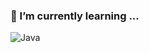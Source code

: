 ### 🌱 I’m currently learning ...

![Java](https://img.shields.io/badge/-Java-red?style=for-the-badge&logo=Java&logoColor=%23ffffff)

